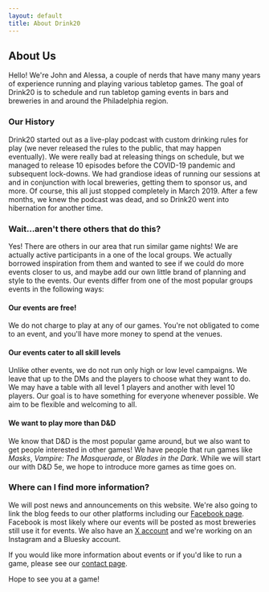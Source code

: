 ```yaml
---
layout: default
title: About Drink20
---
```


## About Us

Hello! We're John and Alessa, a couple of nerds that have many many years of experience running and playing various tabletop games. The goal of Drink20 is to schedule and run tabletop gaming events in bars and breweries in and around the Philadelphia region.

### Our History

Drink20 started out as a live-play podcast with custom drinking rules for play (we never released the rules to the public, that may happen eventually). We were really bad at releasing things on schedule, but we managed to release 10 episodes before the COVID-19 pandemic and subsequent lock-downs. We had grandiose ideas of running our sessions at and in conjunction with local breweries, getting them to sponsor us, and more. Of course, this all just stopped completely in March 2019. After a few months, we knew the podcast was dead, and so Drink20 went into hibernation for another time.

### Wait...aren't there others that do this?

Yes! There are others in our area that run similar game nights! We are actually active participants in a one of the local groups. We actually borrowed inspiration from them and wanted to see if we could do more events closer to us, and maybe add our own little brand of planning and style to the events. Our events differ from one of the most popular groups events in the following ways:

#### Our events are free!

We do not charge to play at any of our games. You're not obligated to come to an event, and you'll have more money to spend at the venues.

#### Our events cater to all skill levels

Unlike other events, we do not run only high or low level campaigns. We leave that up to the DMs and the players to choose what they want to do. We may have a table with all level 1 players and another with level 10 players.  Our goal is to have something for everyone whenever possible. We aim to be flexible and welcoming to all.

#### We want to play more than D&D

We know that D&D is the most popular game around, but we also want to get people interested in other games! We have people that run games like *Masks*, *Vampire: The Masquerade*, or *Blades in the Dark*. While we will start our with D&D 5e, we hope to introduce more games as time goes on.

### Where can I find more information?

We will post news and announcements on this website. We're also going to link the blog feeds to our other platforms including our [Facebook page](http://facebook.com/drink20Philly). Facebook is most likely where our events will be posted as most breweries still use it for events. We also have an [X account](https://x.com/drink20philly) and we're working on an Instagram and a Bluesky account.

If you would like more information about events or if you'd like to run a game, please see our [contact page][contact-page].

Hope to see you at a game!

[contact-page]:/contact
